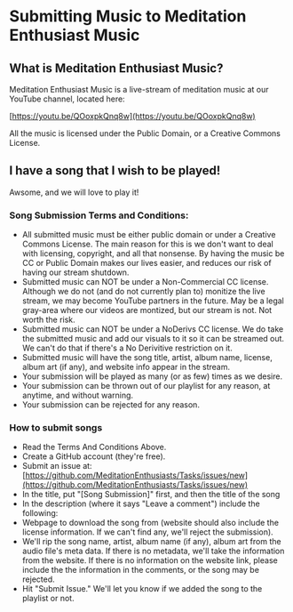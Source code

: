 # Submitting Music to Meditation Enthusiast Music

## What is Meditation Enthusiast Music?

Meditation Enthusiast Music is a live-stream of meditation music at our YouTube channel, located here:

[https://youtu.be/QOoxpkQnq8w](https://youtu.be/QOoxpkQnq8w)

All the music is licensed under the Public Domain, or a Creative Commons License.

## I have a song that I wish to be played!
Awsome, and we will love to play it!

### Song Submission Terms and Conditions:

 * All submitted music must be either public domain or under a Creative Commons License.  The main reason for this is we don't want to deal with licensing, copyright, and all that nonsense.  By having the music be CC or Public Domain makes our lives easier, and reduces our risk of having our stream shutdown.
 * Submitted music can NOT be under a Non-Commercial CC license.  Although we do not (and do not currently plan to) monitize the live stream, we may become YouTube partners in the future.  May be a legal gray-area where our videos are montized, but our stream is not.  Not worth the risk.
 * Submitted music can NOT be under a NoDerivs CC license.  We do take the submitted music and add our visuals to it so it can be streamed out.  We can't do that if there's a No Derivitive restriction on it.
 * Submitted music will have the song title, artist, album name, license, album art (if any), and website info appear in the stream.
 * Your submission will be played as many (or as few) times as we desire.
 * Your submission can be thrown out of our playlist for any reason, at anytime, and without warning.
 * Your submission can be rejected for any reason.

### How to submit songs
 * Read the Terms And Conditions Above.
 * Create a GitHub account (they're free).
 * Submit an issue at: [https://github.com/MeditationEnthusiasts/Tasks/issues/new](https://github.com/MeditationEnthusiasts/Tasks/issues/new)
 * In the title, put "[Song Submission]" first, and then the title of the song
 * In the description (where it says "Leave a comment") include the following:
 *    Webpage to download the song from (website should also include the license information.  If we can't find any, we'll reject the submission).
 *    We'll rip the song name, artist, album name (if any), album art from the audio file's meta data.  If there is no metadata, we'll take the information from the website.  If there is no information on the website link, please include the the information in the comments, or the song may be rejected.
 * Hit "Submit Issue."  We'll let you know if we added the song to the playlist or not.


